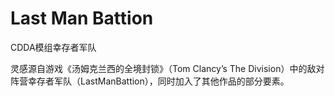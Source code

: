 # Last Man Battion
CDDA模组幸存者军队

灵感源自游戏《汤姆克兰西的全境封锁》（Tom Clancy’s The Division）中的敌对阵营幸存者军队（LastManBattion），同时加入了其他作品的部分要素。
